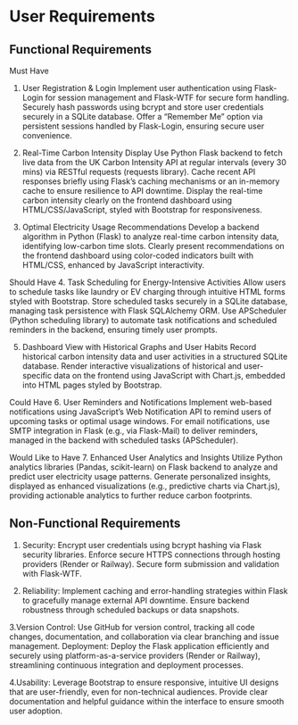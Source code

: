 # User Requirements

## Functional Requirements

Must Have 

1. User Registration & Login
Implement user authentication using Flask-Login for session management and Flask-WTF for secure form handling.
Securely hash passwords using bcrypt and store user credentials securely in a SQLite database.
Offer a “Remember Me” option via persistent sessions handled by Flask-Login, ensuring secure user convenience.

2. Real-Time Carbon Intensity Display
Use Python Flask backend to fetch live data from the UK Carbon Intensity API at regular intervals (every 30 mins) via RESTful requests (requests library).
Cache recent API responses briefly using Flask’s caching mechanisms or an in-memory cache to ensure resilience to API downtime.
Display the real-time carbon intensity clearly on the frontend dashboard using HTML/CSS/JavaScript, styled with Bootstrap for responsiveness.

3. Optimal Electricity Usage Recommendations
Develop a backend algorithm in Python (Flask) to analyze real-time carbon intensity data, identifying low-carbon time slots.
Clearly present recommendations on the frontend dashboard using color-coded indicators built with HTML/CSS, enhanced by JavaScript interactivity.

Should Have
4. Task Scheduling for Energy-Intensive Activities
Allow users to schedule tasks like laundry or EV charging through intuitive HTML forms styled with Bootstrap.
Store scheduled tasks securely in a SQLite database, managing task persistence with Flask SQLAlchemy ORM.
Use APScheduler (Python scheduling library) to automate task notifications and scheduled reminders in the backend, ensuring timely user prompts.

5. Dashboard View with Historical Graphs and User Habits
Record historical carbon intensity data and user activities in a structured SQLite database.
Render interactive visualizations of historical and user-specific data on the frontend using JavaScript with Chart.js, embedded into HTML pages styled by Bootstrap.

Could Have
6. User Reminders and Notifications
Implement web-based notifications using JavaScript’s Web Notification API to remind users of upcoming tasks or optimal usage windows.
For email notifications, use SMTP integration in Flask (e.g., via Flask-Mail) to deliver reminders, managed in the backend with scheduled tasks (APScheduler).

Would Like to Have
7. Enhanced User Analytics and Insights
Utilize Python analytics libraries (Pandas, scikit-learn) on Flask backend to analyze and predict user electricity usage patterns.
Generate personalized insights, displayed as enhanced visualizations (e.g., predictive charts via Chart.js), providing actionable analytics to further reduce carbon footprints.

## Non-Functional Requirements

1. Security:
Encrypt user credentials using bcrypt hashing via Flask security libraries.
Enforce secure HTTPS connections through hosting providers (Render or Railway).
Secure form submission and validation with Flask-WTF.

2. Reliability:
Implement caching and error-handling strategies within Flask to gracefully manage external API downtime.
Ensure backend robustness through scheduled backups or data snapshots.

3.Version Control:
Use GitHub for version control, tracking all code changes, documentation, and collaboration via clear branching and issue management.
Deployment:
Deploy the Flask application efficiently and securely using platform-as-a-service providers (Render or Railway), streamlining continuous integration and deployment processes.

4.Usability:
Leverage Bootstrap to ensure responsive, intuitive UI designs that are user-friendly, even for non-technical audiences.
Provide clear documentation and helpful guidance within the interface to ensure smooth user adoption.


